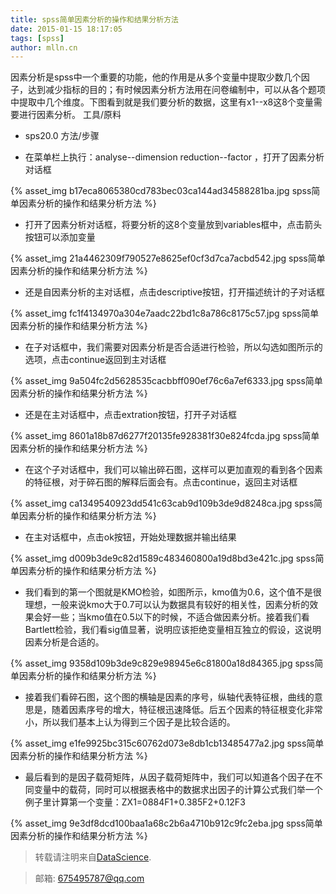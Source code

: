 ```yaml
---
title: spss简单因素分析的操作和结果分析方法
date: 2015-01-15 18:17:05
tags: [spss]
author: mlln.cn
---
```

因素分析是spss中一个重要的功能，他的作用是从多个变量中提取少数几个因子，达到减少指标的目的；有时候因素分析方法用在问卷编制中，可以从各个题项中提取中几个维度。下图看到就是我们要分析的数据，这里有x1--x8这8个变量需要进行因素分析。
工具/原料


- sps20.0
方法/步骤


- 在菜单栏上执行：analyse--dimension reduction--factor ，打开了因素分析对话框

{% asset_img b17eca8065380cd783bec03ca144ad34588281ba.jpg spss简单因素分析的操作和结果分析方法 %}

- 打开了因素分析对话框，将要分析的这8个变量放到variables框中，点击箭头按钮可以添加变量

{% asset_img 21a4462309f790527e8625ef0cf3d7ca7acbd542.jpg spss简单因素分析的操作和结果分析方法 %}

- 还是自因素分析的主对话框，点击descriptive按钮，打开描述统计的子对话框

{% asset_img fc1f4134970a304e7aadc22bd1c8a786c8175c57.jpg spss简单因素分析的操作和结果分析方法 %}

- 在子对话框中，我们需要对因素分析是否合适进行检验，所以勾选如图所示的选项，点击continue返回到主对话框

{% asset_img 9a504fc2d5628535cacbbff090ef76c6a7ef6333.jpg spss简单因素分析的操作和结果分析方法 %}

- 还是在主对话框中，点击extration按钮，打开子对话框

{% asset_img 8601a18b87d6277f20135fe928381f30e824fcda.jpg spss简单因素分析的操作和结果分析方法 %}

- 在这个子对话框中，我们可以输出碎石图，这样可以更加直观的看到各个因素的特征根，对于碎石图的解释后面会有。点击continue，返回主对话框

{% asset_img ca1349540923dd541c63cab9d109b3de9d8248ca.jpg spss简单因素分析的操作和结果分析方法 %}

- 在主对话框中，点击ok按钮，开始处理数据并输出结果

{% asset_img d009b3de9c82d1589c483460800a19d8bd3e421c.jpg spss简单因素分析的操作和结果分析方法 %}

- 我们看到的第一个图就是KMO检验，如图所示，kmo值为0.6，这个值不是很理想，一般来说kmo大于0.7可以认为数据具有较好的相关性，因素分析的效果会好一些；当kmo值在0.5以下的时候，不适合做因素分析。接着我们看Bartlett检验，我们看sig值显著，说明应该拒绝变量相互独立的假设，这说明因素分析是合适的。

{% asset_img 9358d109b3de9c829e98945e6c81800a18d84365.jpg spss简单因素分析的操作和结果分析方法 %}

- 接着我们看碎石图，这个图的横轴是因素的序号，纵轴代表特征根，曲线的意思是，随着因素序号的增大，特征根迅速降低。后五个因素的特征根变化非常小，所以我们基本上认为得到三个因子是比较合适的。

{% asset_img e1fe9925bc315c60762d073e8db1cb13485477a2.jpg spss简单因素分析的操作和结果分析方法 %}

- 最后看到的是因子载荷矩阵，从因子载荷矩阵中，我们可以知道各个因子在不同变量中的载荷，同时可以根据表格中的数据求出因子的计算公式我们举一个例子里计算第一个变量：ZX1=0884F1+0.385F2+0.12F3

{% asset_img 9e3df8dcd100baa1a68c2b6a4710b912c9fc2eba.jpg spss简单因素分析的操作和结果分析方法 %}

> 转载请注明来自[DataScience](http://mlln.cn).

> 邮箱: 675495787@qq.com 
